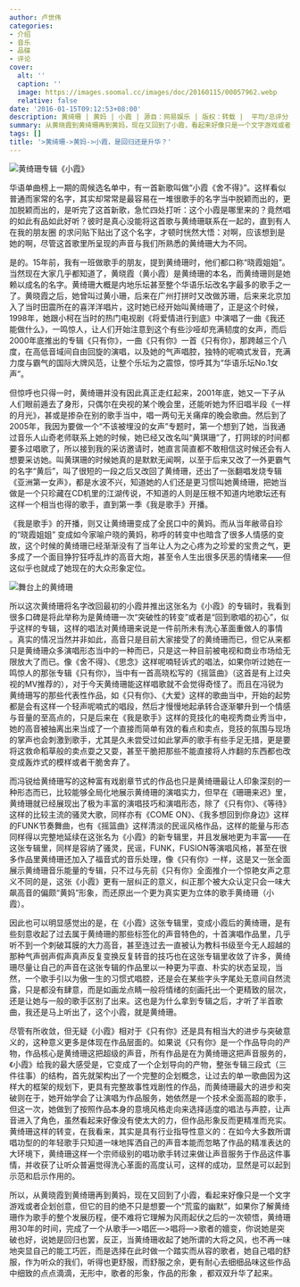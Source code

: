 ```yaml
---
author: 卢世伟
categories:
- 介绍
- 音乐
- 品碟
- 评论
cover:
  alt: ''
  caption: ''
  image: https://images.soomal.cc/images/doc/20160115/00057962.webp
  relative: false
date: '2016-01-15T09:12:53+08:00'
description: 黄绮珊 | 黄妈 | 小霞 | 源自：网易娱乐 | 版权：转载 |  平均/总评分：09.00/45
summary: 从黄晓霞到黄绮珊再到黄妈，现在又回到了小霞，看起来好像只是一个文字游戏或者企划创意，但它的目的绝不只是想要一个“荒蛮的幽默”，如果你了解黄绮珊作为歌手的整个发展历程，便不难将它理解为风雨起伏之后的一次顿悟，黄绮珊用30年的时间，完成了一个从歌手―>唱匠―>唱将―>歌者的嬗变……
tags: []
title: '>黄绮珊->黄妈->小霞，是回归还是升华？'
---
```


![黄绮珊专辑《小霞》](https://images.soomal.cc/images/doc/20160111/00057878.webp)





华语单曲榜上一期的周候选名单中，有一首新歌叫做“小霞《舍不得》”。这样看似普通而家常的名字，其实却常常是最容易在一堆很歌手的名字当中脱颖而出的，更加脱颖而出的，是听完了这首新歌，急忙四处打听：这个小霞是哪里来的？竟然唱的如此有品如此好听？彼时是真心没能将这首歌与黄绮珊联系在一起的，直到有人在我的朋友圈 的求问贴下贴出了这个名字，才顿时恍然大悟：对啊，应该想到是她的啊，尽管这首歌里所呈现的声音与我们所熟悉的黄绮珊大为不同。

是的。15年前，我有一班做歌手的朋友，提到黄绮珊时，他们都口称“晓霞姐姐”。当然现在大家几乎都知道了，黄晓霞（黄小霞）是黄绮珊的本名，而黄绮珊则是她赖以成名的名字。黄绮珊大概是内地乐坛甚至整个华语乐坛改名字最多的歌手之一了。黄晓霞之后，她曾叫过黄小珊，后来在广州打拼时又改做苏珊，后来来北京加入了当时田震所在的喜洋洋唱片，这时她已经开始叫黄绮珊了，正是这个时候，1998年，她跟小柯在当时的热门电视剧《将爱情进行到底》中演唱了一曲《我还能做什么》，一鸣惊人，让人们开始注意到这个有些沙哑却充满韧度的女声，而后2000年底推出的专辑《只有你》，一曲《只有你》一首《只有你》，那跨越三个八度，在高低音域间自由回旋的演唱，以及她的气声唱腔，独特的呢喃式发音，充满力度与霸气的国际大牌风范，让整个乐坛为之震惊，惊呼其为“华语乐坛No.1女声”。

但惊呼也只得一时，黄绮珊并没有因此真正走红起来，2001年底，她又一下子从人们眼前遁去了身形，只偶尔在央视的某个晚会里，还能听她为怀旧唱半段《一样的月光》，甚或是掺杂在别的歌手当中，唱一两句无关痛痒的晚会歌曲。然后到了2005年，我因为要做一个“不该被埋没的女声”专题时，第一个想到了她，当我通过音乐人山奇老师联系上她的时候，她已经又改名叫“黄琪珊”了，打网球的时间都要多过唱歌了，所以接到我的采访邀请时，她直言简直都不敢相信这时候还会有人想要采访她。叫黄琪珊的时候她真的是默默无闻啊，以至于后来又改了一外更霸气的名字“黄后”，叫了很短的一段之后又改回了黄绮珊，还出了一张翻唱发烧专辑《亚洲第一女声》，都是水波不兴，知道她的人们还是更习惯叫她黄绮珊，把她当做是一个只珍藏在CD机里的江湖传说，不知道的人则是压根不知道内地歌坛还有这样一个相当也得的歌手，直到第一季《我是歌手》开播。

《我是歌手》的开播，则又让黄绮珊变成了全民口中的黄妈。而从当年敝帚自珍的“晓霞姐姐” 变成如今家喻户晓的黄妈，称呼的转变中也暗含了很多人情感的变故，这个时候的黄绮珊已经渐渐没有了当年让人为之心疼为之珍爱的宝贵之气，更多成了一个面目狰狞狂呼乱炸的高音大炮，甚至令人生出很多厌恶的情绪来――但这似乎也就成了她现在的大众形象定位。

![舞台上的黄绮珊](https://images.soomal.cc/images/doc/20160115/00057962.webp)





所以这次黄绮珊将名字改回最初的小霞并推出这张名为《小霞》的专辑时，我看到很多口碑是将此举称为是黄绮珊一次“突破性的转变”或者是“回到歌唱的初心”，似乎这样的专辑，这样的唱法对黄绮珊来说是一件前所未有洗心革面重做人的事情 。真实的情况当然并非如此，高音只是目前大家接受了的黄绮珊而已，但它从来都只是黄绮珊众多演唱形态当中的一种而已，只是这一种目前被电视和商业市场给无限放大了而已。像《舍不得》、《思念》这样呢喃轻诉式的唱法，如果你听过她在一鸣惊人的那张专辑《只有你》，当中有一首高晓松写的《摇篮曲》（这首是有上过央视的MV推荐的），对于今天黄绮珊能这样唱歌就不会觉得奇怪了。而且在冯锐为黄绮珊写的那些代表性作品，如《只有你》、《大爱》这样的歌曲当中，开始的起势都是会有这样一个轻声呢喃式的唱段，然后才慢慢地起承转合逐渐攀升到一个情感与音量的至高点的，只是后来在《我是歌手》这样的竞技化的电视秀商业秀当中，她的高音被抽离出来当成了一个直接而简单有效的看点和卖点，竞技的氛围与现场的掌声也会刺激到歌手，尤其是久未尝受过如此掌声的歌手有些手足无措，更是要将这救命稻草般的卖点耍之又耍，甚至干脆把那些不能直接将人炸翻的东西都也改变成轰炸式的模样或者干脆舍弃了。

而冯锐给黄绮珊写的这种富有戏剧章节式的作品也只是黄绮珊最让人印象深刻的一种形态而已，比较能够全局化地展示黄绮珊的演唱实力，但早在《珊珊来迟》里，黄绮珊就已经展现出了极为丰富的演唱技巧和演唱形态，除了《只有你》、《等待》这样的比较主流的骚灵大歌，同样亦有《COME ON》、《我多想回到你身边》这样的FUNK节奏舞曲，也有《摇篮曲》这样清淡的民谣风格作品，这样的能量与形态同样得以完整地延续在这张名为《小霞》的新专辑里，并且发展地更为丰富――在这张专辑里，同样是容纳了骚灵，民谣，FUNK，FUSION等演唱风格，甚至在很多作品里黄绮珊还加入了福音式的音乐处理，像《只有你》一样，这是又一张全面展示黄绮珊音乐能量的专辑，只不过与先前《只有你》全面推介一个惊艳女声之意义不同的是，这张《小霞》更有一层纠正的意义，纠正那个被大众认定只会一味大飙高音的偏颇“黄妈”形象，而还原出一个更为真实更为立体的歌手黄绮珊（小霞）。

因此也可以明显感觉出的是，在《小霞》这张专辑里，变成小霞后的黄绮珊，是有些刻意收起了过去属于黄绮珊的那些标签化的声音特色的，十首演唱作品里，几乎听不到一个刺破耳膜的大力高音，甚至连过去一直被认为教科书级至今无人超越的那种气声弱声假声真声反复变换反复转音的技巧也在这张专辑里收敛了许多，黄绮珊尽量让自己的声音在这张专辑的作品里以一种更为平直、朴实的状态呈现，当然，一个歌手引以为傲一生的习惯式唱腔，还是会在某些字头字尾处无意间自然流露，只是都没有肆意，而是如画龙点睛一般将情绪的刻画托出一个更精致的层次，还是让她与一般的歌手区别了出来。这也是为什么拿到专辑之后，才听了半首歌曲，我还是马上听出了，这个小霞，就是黄绮珊。

尽管有所收敛，但无疑《小霞》相对于《只有你》还是具有相当大的进步与突破意义的，这种意义更多是体现在作品层面的。如果说《只有你》是一个作品导向的产物，作品核心是黄绮珊这把超级的声音，所有作品是在为黄绮珊这把声音服务的，《小霞》给我的最大感受是，它变成了一个企划导向的产物，整张专辑三段式（三件往事）的结构，首先就架构出了一个完整的企划概念，让过去的单一歌曲因为这样大的框架的规划下，更具有完整故事性戏剧性的作品，而黄绮珊最大的进步和突破则在于，她开始学会了让演唱为作品服务，她依然是一个技术全面高超的歌手，但这一次，她做到了按照作品本身的意境风格走向来选择适度的唱法与声腔，让声音进入了角色，虽然看起来好像没有使太大的力，但作品形象反而更精准而充实。黄绮珊这样的转变，在我看来，其实是具有行业指导性意义的：在如今大多数所谓唱功型的的年轻歌手只知道一味地挥洒自己的声音本能而忽略了作品的精准表达的大环境下，黄绮珊这样一个宗师级别的唱功歌手转过来做让声音服务于作品这件事情，并收获了让听众普遍觉得洗心革面的高度认可，这样的成功，显然是可以起到示范和启示作用的。

所以，从黄晓霞到黄绮珊再到黄妈，现在又回到了小霞，看起来好像只是一个文字游戏或者企划创意，但它的目的绝不只是想要一个“荒蛮的幽默”，如果你了解黄绮珊作为歌手的整个发展历程，便不难将它理解为风雨起伏之后的一次顿悟，黄绮珊用30年的时间，完成了一个从歌手―>唱匠―>唱将―>歌者的嬗变，你说她是突破也好，说她是回归也罢，反正，当黄绮珊收起了她所谓的大将之风，也不再一味地突显自己的能工巧匠，而是选择在此时做一个踏实而从容的歌者，她自己唱的舒服，作为听众的我们，听得也更舒服，而舒服之余，更有耐心去细细品味这些作品中细致的点点滴滴，无形中，歌者的形象，作品的形象 ，都双双升华了起来。